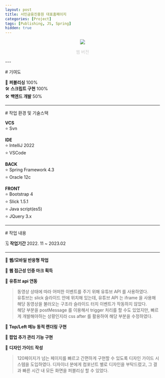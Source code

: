 ```yaml
---
layout: post
title: 서민금융진흥원 대표홈페이지
categories: [Project]
tags: [Publishing, JS, Spring]
hidden: true
---
```


<p style="text-align: center;"><img src="{{ site.baseurl }}/assets/img/project/KINFA_WWW_WEB.png"></p>
<p style="color: #ccc; text-align: center">웹 버전</p>  
---
<p class="box-title"># 기여도</p>

📝 **퍼블리싱** 100%  
🛠 **스크립트 구현** 100%  
🛠 **백엔드 개발** 50%  

----
<p class="box-title"># 작업 환경 및 기술스택</p>

**VCS**  
   ⭐️ Svn  

**IDE**  
   ⭐️ IntelliJ 2022  
   ⭐️ VSCode  

**BACK**  
   ⭐️ Spring Framework 4.3  
   ⭐️ Oracle 12c  

**FRONT**  
   ⭐️ Bootstrap 4  
   ⭐️ Slick 1.5.1  
   ⭐️ Java script(es5)  
   ⭐️ JQuery 3.x  

----

<p class="box-title"># 작업 내용</p>

🗓 **작업기간**  2022. 11 ~ 2023.02

--- 

📌 **웹/모바일 반응형 작업** 

📌 **웹 접근성 인증 마크 획득** 

📌 **유튜브 api 연동** 
> 동영상 상태에 따라 어떠한 이벤트를 주기 위해 유튜브 API 를 사용하였다.  
유튜브는 slick 슬라이드 안에 위치해 있는데, 유튜브 API 는 iframe 을 사용해 해당 동영상을 불러오는 구조라 슬라이드 터치 이벤트가 작동하지 않았다.  
해당 부분을 postMessage 를 이용해서 trigger 처리를 할 수도 있었지만, 빠르게 개발해야하는 상황인지라 css after 를 활용하여 해당 부분을 수정하였다.

📌 **Top/Left 메뉴 동적 랜더링 구현**  

📌 **팝업 추가 관리 기능 구현**  

📌 **디자인 가이드 작성** 
> 120페이지가 넘는 페이지를 빠르고 간편하게 구현할 수 있도록 디자인 가이드 시스템을 도입하였다.
디자이너 분에게 컴포넌트 별로 디자인을 부탁드렸고, 그 결과 빠른 시간 내 모든 화면을 퍼블리싱 할 수 있었다.